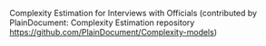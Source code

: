 Complexity Estimation for Interviews with Officials (contributed by PlainDocument: Complexity Estimation repository https://github.com/PlainDocument/Complexity-models)
